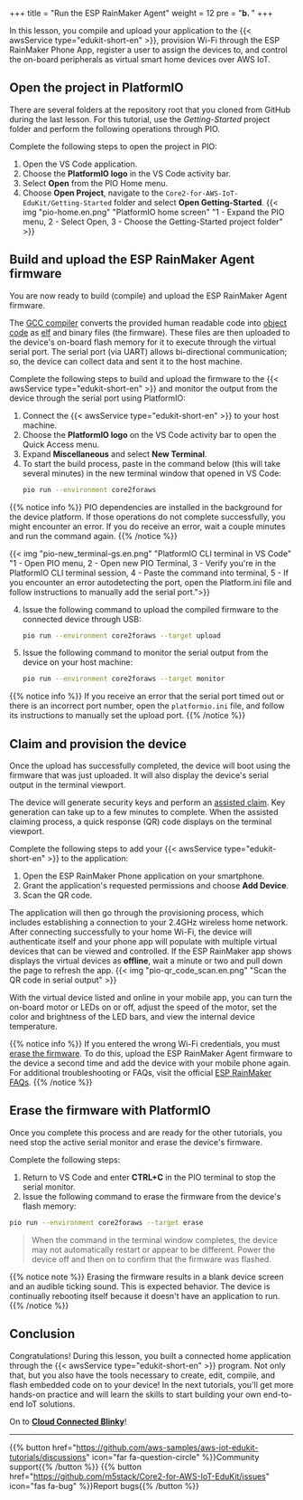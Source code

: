 +++
title = "Run the ESP RainMaker Agent"
weight = 12
pre = "<b>b. </b>"
+++

In this lesson, you compile and upload your application to the {{< awsService type="edukit-short-en" >}}, provision Wi-Fi through the ESP RainMaker Phone App, register a user to assign the devices to, and control the on-board peripherals as virtual smart home devices over AWS IoT.

## Open the project in PlatformIO
There are several folders at the repository root that you cloned from GitHub during the last lesson. For this tutorial, use the *Getting-Started* project folder and perform the following operations through PIO. 

Complete the following steps to open the project in PIO: 
1. Open the VS Code application. 
1. Choose the **PlatformIO logo** in the VS Code activity bar.
1. Select **Open** from the PIO Home menu. 
1. Choose **Open Project**, navigate to the `Core2-for-AWS-IoT-EduKit/Getting-Started` folder and select **Open Getting-Started**.
{{< img "pio-home.en.png" "PlatformIO home screen" "1 - Expand the PIO menu, 2 - Select Open, 3 - Choose the Getting-Started project folder" >}}

## Build and upload the ESP RainMaker Agent firmware
You are now ready to build (compile) and upload the ESP RainMaker Agent firmware. 

The [GCC compiler](https://gcc.gnu.org/onlinedocs/gcc/) converts the provided human readable code into [object code](https://en.wikipedia.org/wiki/Object_code) as [elf](https://en.wikipedia.org/wiki/Executable_and_Linkable_Format) and binary files (the firmware). These files are then uploaded to the device's on-board flash memory for it to execute through the virtual serial port. The serial port (via UART) allows bi-directional communication; so, the device can collect data and sent it to the host machine. 

Complete the following steps to build and upload the firmware to the {{< awsService type="edukit-short-en" >}} and monitor the output from the device through the serial port using PlatformIO:
1. Connect the {{< awsService type="edukit-short-en" >}} to your host machine.
1. Choose the **PlatformIO logo** on the VS Code activity bar to open the Quick Access menu.
1. Expand **Miscellaneous** and select **New Terminal**.
1. To start the build process, paste in the command below (this will take several minutes) in the new terminal window that opened in VS Code:
    ```bash
    pio run --environment core2foraws
    ```

{{% notice info %}}
PIO dependencies are installed in the background for the device platform. If those operations do not complete successfully, you might encounter an error. If you do receive an error, wait a couple minutes and run the command again.
{{% /notice %}}

{{< img "pio-new_terminal-gs.en.png" "PlatformIO CLI terminal in VS Code" "1 - Open PIO menu, 2 - Open new PIO Terminal, 3 - Verify you're in the PlatformIO CLI terminal session, 4 - Paste the command into terminal, 5 - If you encounter an error autodetecting the port, open the Platform.ini file and follow instructions to manually add the serial port.">}}

4. Issue the following command to upload the compiled firmware to the connected device through USB:
    ```bash
    pio run --environment core2foraws --target upload
    ```
1. Issue the following command to monitor the serial output from the device on your host machine:
   ```bash
   pio run --environment core2foraws --target monitor
   ```
{{% notice info %}}
If you receive an error that the serial port timed out or there is an incorrect port number, open the `platformio.ini` file, and follow its instructions to manually set the upload port.
{{% /notice %}}
## Claim and provision the device 
Once the upload has successfully completed, the device will boot using the firmware that was just uploaded. It will also display the device's serial output in the terminal viewport. 

The device will generate security keys and perform an [assisted claim](https://rainmaker.espressif.com/docs/claiming.html#assisted-claiming-esp32). Key generation can take up to a few minutes to complete. When the assisted claiming process, a quick response (QR) code displays on the terminal viewport.

Complete the following steps to add your {{< awsService type="edukit-short-en" >}} to the application:
1. Open the ESP RainMaker Phone application on your smartphone.
1. Grant the application's requested permissions and choose **Add Device**.
1. Scan the QR code. 

The application will then go through the provisioning process, which includes establishing a connection to your 2.4GHz wireless home network. After connecting successfully to your home Wi-Fi, the device will authenticate itself and your phone app will populate with multiple virtual devices that can be viewed and controlled. If the ESP RainMaker app shows displays the virtual devices as **offline**, wait a minute or two and pull down the page to refresh the app.
{{< img "pio-qr_code_scan.en.png" "Scan the QR code in serial output" >}}

With the virtual device listed and online in your mobile app, you can turn the on-board motor or LEDs on or off, adjust the speed of the motor, set the color and brightness of the LED bars, and view the internal device temperature.

{{% notice info %}}
If you entered the wrong Wi-Fi credentials, you must [erase the firmware](/en/getting-started/run-rainmaker.html#erasing-the-firmware-with-platformio). To do this, upload the ESP RainMaker Agent firmware to the device a second time and add the device with your mobile phone again. For additional troubleshooting or FAQs, visit the official [ESP RainMaker FAQs](https://rainmaker.espressif.com/docs/faqs.html).
{{% /notice %}}

## Erase the firmware with PlatformIO
Once you complete this process and are ready for the other tutorials, you need stop the active serial monitor and erase the device's firmware. 

Complete the following steps: 
1. Return to VS Code and enter **CTRL+C** in the PIO terminal to stop the serial monitor.
1. Issue the following command to erase the firmware from the device's flash memory:
```bash
pio run --environment core2foraws --target erase
```

>  When the command in the  terminal window completes, the device may not automatically restart or appear to be different. Power the device off and then on to confirm that the firmware was flashed.

{{% notice note %}}
Erasing the firmware results in a blank device screen and an audible ticking sound. This is expected behavior. The device is continually rebooting itself because it doesn't have an application to run.
{{% /notice %}}

## Conclusion
Congratulations! During this lesson, you built a connected home application through the {{< awsService type="edukit-short-en" >}} program. Not only that, but you also have the tools necessary to create, edit, compile, and flash embedded code on to your device! In the next tutorials, you'll get more hands-on practice and will learn the skills to start building your own end-to-end IoT solutions.

On to [**Cloud Connected Blinky**](/en/blinky-hello-world.html)!

---
{{% button href="https://github.com/aws-samples/aws-iot-edukit-tutorials/discussions" icon="far fa-question-circle" %}}Community support{{% /button %}} {{% button href="https://github.com/m5stack/Core2-for-AWS-IoT-EduKit/issues" icon="fas fa-bug" %}}Report bugs{{% /button %}}